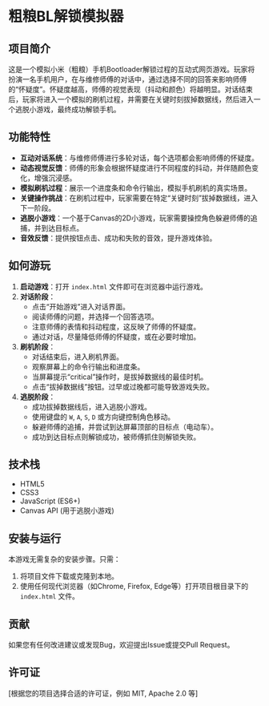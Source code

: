 # 粗粮BL解锁模拟器

## 项目简介

这是一个模拟小米（粗粮）手机Bootloader解锁过程的互动式网页游戏。玩家将扮演一名手机用户，在与维修师傅的对话中，通过选择不同的回答来影响师傅的“怀疑度”。怀疑度越高，师傅的视觉表现（抖动和颜色）将越明显。对话结束后，玩家将进入一个模拟的刷机过程，并需要在关键时刻拔掉数据线，然后进入一个逃脱小游戏，最终成功解锁手机。

## 功能特性

-   **互动对话系统**：与维修师傅进行多轮对话，每个选项都会影响师傅的怀疑度。
-   **动态视觉反馈**：师傅的形象会根据怀疑度进行不同程度的抖动，并伴随颜色变化，增强沉浸感。
-   **模拟刷机过程**：展示一个进度条和命令行输出，模拟手机刷机的真实场景。
-   **关键操作挑战**：在刷机过程中，玩家需要在特定“关键时刻”拔掉数据线，进入下一阶段。
-   **逃脱小游戏**：一个基于Canvas的2D小游戏，玩家需要操控角色躲避师傅的追捕，并到达目标点。
-   **音效反馈**：提供按钮点击、成功和失败的音效，提升游戏体验。

## 如何游玩

1.  **启动游戏**：打开 `index.html` 文件即可在浏览器中运行游戏。
2.  **对话阶段**：
    *   点击“开始游戏”进入对话界面。
    *   阅读师傅的问题，并选择一个回答选项。
    *   注意师傅的表情和抖动程度，这反映了师傅的怀疑度。
    *   通过对话，尽量降低师傅的怀疑度，或在必要时增加。
3.  **刷机阶段**：
    *   对话结束后，进入刷机界面。
    *   观察屏幕上的命令行输出和进度条。
    *   当屏幕提示“critical”操作时，是拔掉数据线的最佳时机。
    *   点击“拔掉数据线”按钮。过早或过晚都可能导致游戏失败。
4.  **逃脱阶段**：
    *   成功拔掉数据线后，进入逃脱小游戏。
    *   使用键盘的 `W`, `A`, `S`, `D` 或方向键控制角色移动。
    *   躲避师傅的追捕，并尝试到达屏幕顶部的目标点（电动车）。
    *   成功到达目标点则解锁成功，被师傅抓住则解锁失败。

## 技术栈

-   HTML5
-   CSS3
-   JavaScript (ES6+)
-   Canvas API (用于逃脱小游戏)

## 安装与运行

本游戏无需复杂的安装步骤。只需：

1.  将项目文件下载或克隆到本地。
2.  使用任何现代浏览器（如Chrome, Firefox, Edge等）打开项目根目录下的 `index.html` 文件。

## 贡献

如果您有任何改进建议或发现Bug，欢迎提出Issue或提交Pull Request。

## 许可证

[根据您的项目选择合适的许可证，例如 MIT, Apache 2.0 等]
